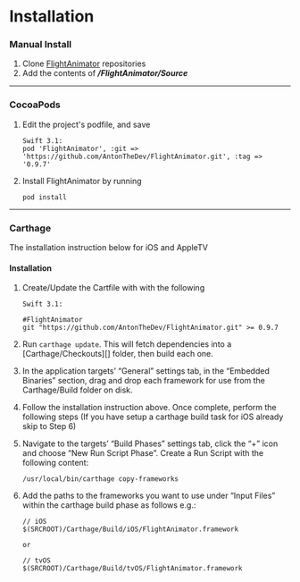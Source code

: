 # Installation

### Manual Install

1. Clone [FlightAnimator](https://github.com/AntonTheDev/FlightAnimator.git) repositories 
2. Add the contents of ***/FlightAnimator/Source***


****
### CocoaPods

1. Edit the project's podfile, and save

	```
	Swift 3.1: 
    pod 'FlightAnimator', :git => 'https://github.com/AntonTheDev/FlightAnimator.git', :tag => '0.9.7'

	```
2. Install FlightAnimator by running

    ```
    pod install
    ```
**** 
### Carthage

The installation instruction below for iOS and AppleTV

#### Installation

1. Create/Update the Cartfile with with the following
	
	```
	Swift 3.1:
	
	#FlightAnimator
	git "https://github.com/AntonTheDev/FlightAnimator.git" >= 0.9.7

	```
2. Run `carthage update`. This will fetch dependencies into a [Carthage/Checkouts][] folder, then build each one.
3. In the application targets’ “General” settings tab, in the “Embedded Binaries” section, drag and drop each framework for use from the Carthage/Build folder on disk.
4. Follow the installation instruction above. Once complete, perform the following steps
(If you have setup a carthage build task for iOS already skip to Step 6) 
5. Navigate to the targets’ “Build Phases” settings tab, click the “+” icon and choose “New Run Script Phase”. Create a Run Script with the following content:

  	```
  	/usr/local/bin/carthage copy-frameworks
  	```
  	
6. Add the paths to the frameworks you want to use under “Input Files” within the carthage build phase as follows e.g.:

	```
	// iOS
 	$(SRCROOT)/Carthage/Build/iOS/FlightAnimator.framework
  	
  	or
  	
  	// tvOS
  	$(SRCROOT)/Carthage/Build/tvOS/FlightAnimator.framework
  	```
